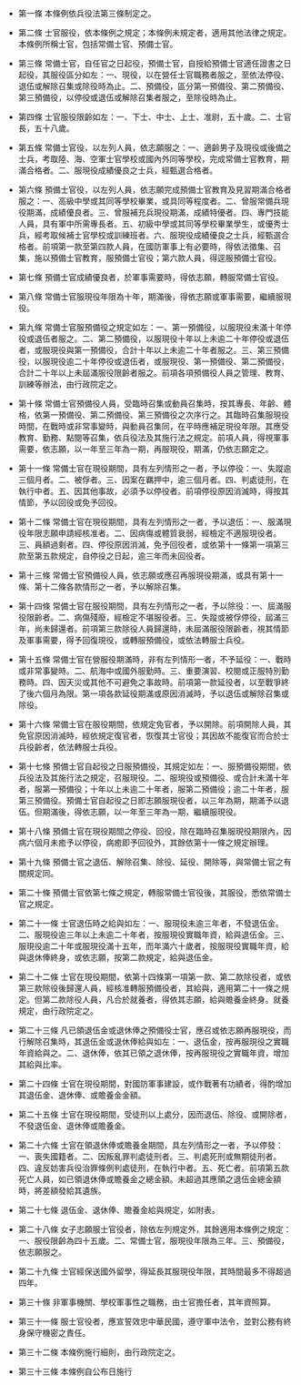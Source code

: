 * 第一條 本條例依兵役法第三條制定之。

* 第二條 士官服役，依本條例之規定；本條例未規定者，適用其他法律之規定。本條例所稱士官，包括常備士官、預備士官。

* 第三條 常備士官，自任官之日起役，預備士官，自授給預備士官適任證書之日起役，其服役區分如左：一、現役，以在營任士官職務者服之，至依法停役、退伍或解除召集或除役時為止。二、預備役，區分第一預備役、第二預備役、第三預備役，以停役或退伍或解除召集者服之，至除役時為止。

* 第四條 士官服役限齡如左：一、下士、中士、上士、准尉，五十歲。二、士官長，五十八歲。

* 第五條 常備士官役，以左列人員，依志願服之：一、適齡男子及現役或後備之士兵，考取陸、海、空軍士官學校或國內外同等學校，完成常備士官教育，期滿合格者。二、服現役成績優良之士兵，經甄選合格者。

* 第六條 預備士官役，以左列人員，依志願完成預備士官教育及見習期滿合格者服之：一、高級中學或其同等學校畢業，或具同等程度者。二、曾服常備兵現役期滿，成績優良者。三、曾服補充兵現役期滿，成績特優者。四、專門技能人員，具有軍中所需專長者。五、初級中學或其同等學校畢業學生，或優秀士兵，經考取候補士官學校或訓練班者。六、服現役成績優良之士兵，經甄選合格者。前項第一款至第四款人員，在國防軍事上有必要時，得依法徵集、召集，施以預備士官教育，服預備士官役；第六款人員，得逕服預備士官役。

* 第七條 預備士官成績優良者，於軍事需要時，得依志願，轉服常備士官役。

* 第八條 常備士官服現役年限為十年，期滿後，得依志願或軍事需要，繼續服現役。

* 第九條 常備士官服預備役之規定如左：一、第一預備役，以服現役未滿十年停役或退伍者服之。二、第二預備役，以服現役十年以上未逾二十年停役或退伍者，或服現役與第一預備役，合計十年以上未逾二十年者服之。三、第三預備役，以服現役逾二十年停役或退伍者，或服現役、第一預備役、第二預備役，合計二十年以上未屆滿服役限齡者服之。前項各項預備役人員之管理、教育、訓練等辦法，由行政院定之。

* 第十條 常備士官預備役人員，受臨時召集或動員召集時，按其專長、年齡、體格，依第一預備役、第二預備役、第三預備役之次序行之。其臨時召集服現役時間，在戰時或非常事變時，與動員召集同，在平時應補足現役年限。其應受教育、勤務、點閱等召集，依兵役法及其施行法之規定。前項人員，得視軍事需要，依志願，以一年至三年為一期，再服現役，期滿，仍依志願定之。

* 第十一條 常備士官在現役期間，具有左列情形之一者，予以停役：一、失蹤逾三個月者。二、被俘者。三、因案在羈押中，逾三個月者。四、判處徒刑，在執行中者。五、因其他事故，必須予以停役者。前項停役原因消滅時，得按其情節，予以回役或免予回役。

* 第十二條 常備士官在現役期間，具有左列情形之一者，予以退伍：一、服滿現役年限志願申請經核准者。二、因病傷或體質衰弱，經檢定不適服現役者。三、員額過剩者。四、停役原因消滅，免予回役者，或依第十一條第一項第三款至第五款規定，自停役之日起，逾三年而未回役者。

* 第十三條 常備士官預備役人員，依志願或應召再服現役期滿，或具有第十一條、第十二條各款情形之一者，予以解除召集。

* 第十四條 常備士官在服役期間，具有左列情形之一者，予以除役：一、屆滿服役限齡者。二、病傷殘廢，經檢定不堪服役者。三、失蹤或被俘停役，屆滿三年，尚未歸還者。前項第三款除役人員歸還時，未屆滿服役限齡者，視其情節及軍事需要，得予回復現役，或轉服預備役，或依法轉服士兵役。

* 第十五條 常備士官在營服役期滿時，非有左列情形一者，不予延役：一、戰時或非常事變時。二、航海中或國外服勤時。三、重要演習、校閱或正服特別勤務時。四、因天災或其他不可避免之事故時。前項第一款延役者，以至戰爭終了後六個月為限。第一項各款延役期滿或原因消滅時，予以退伍或解除召集或除役。

* 第十六條 常備士官在服役期間，依規定免官者，予以開除。前項開除人員，其免官原因消滅時，經依規定復官者，恢復其士官役；其因故不能復官而合於士兵役齡者，依法轉服士兵役。

* 第十七條 預備士官自起役之日服預備役，其規定如左：一、服預備役期間，依兵役法及其施行法之規定，召服現役。二、服現役或預備役、或合計未滿十年者，服第一預備役；十年以上未逾二十年者，服第二預備役；逾二十年者，服第三預備役。預備士官自起役之日即志願服現役者，以三年為期，期滿予以退伍。但期滿後，得依志願，以一年至三年為一期，繼續服現役。

* 第十八條 預備士官在現役期間之停役、回役，除在臨時召集服現役期限內，因病六個月未癒予以停役，病癒即予回役外，其餘依第十一條之規定辦理。

* 第十九條 預備士官之退伍、解除召集、除役、延役、開除等，與常備士官之有關規定同。

* 第二十條 預備士官依第七條之規定，轉服常備士官役後，其服役，悉依常備士官之規定。

* 第二十一條 士官退伍時之給與如左：一、服現役未逾三年者，不發退伍金。二、服現役逾三年以上未逾二十年者，按服現役實職年資，給與退伍金。三、服現役逾二十年或服現役滿十五年，而年滿六十歲者，按服現役實職年資，給與退休俸終身，或依志願，按第二款規定，給與退伍金。

* 第二十二條 士官在現役期間，依第十四條第一項第一款、第二款除役者，或依第三款除役後歸還人員，經核准轉服預備役者，其給與，適用第二十一條之規定。但第二款除役人員，凡合於就養者，得依其志願，給與贍養金終身。就養規定，由行政院定之。

* 第二十三條 凡已領退伍金或退休俸之預備役士官，應召或依志願再服現役，而行解除召集時，其退伍金或退休俸給與如左：一、退伍金，按再服現役之實職年資給與之。二、退休俸，依其已領之退休俸，按再服現役之實職年資，增加其給與比率。

* 第二十四條 士官在現役期間，對國防軍事建設，或作戰著有功績者，得酌增加其退伍金、退休俸、或贍養金金額。

* 第二十五條 士官在現役期間，受徒刑以上處分，因而退伍、除役、或開除者，不發退伍金、退休俸或贍養金。

* 第二十六條 士官在領退休俸或贍養金期間，具左列情形之一者，予以停發：一、喪失國籍者。二、因叛亂罪判處徒刑者。三、判處死刑或無期徒刑者。四、違反妨害兵役治罪條例判處徒刑，在執行中者。五、死亡者。前項第五款死亡人員，如已領退休俸或贍養金之總金額。未超過其應領之退伍金總金額時，將差額發給其遺族。

* 第二十七條 退伍金、退休俸、贍養金給與規定，如附表。

* 第二十八條 女子志願服士官役者，除依左列規定外，其餘適用本條例之規定：一、服役限齡為四十五歲。二、常備士官，服現役年限為三年。三、預備役，依志願服之。

* 第二十九條 士官經保送國外留學，得延長其服現役年限，其時間最多不得超過四年。

* 第三十條 非軍事機關、學校軍事性之職務，由士官擔任者，其年資照算。

* 第三十一條 服士官役者，應宣誓效忠中華民國，遵守軍中法令，並對公務有終身保守機密之責任。

* 第三十二條 本條例施行細則，由行政院定之。

* 第三十三條 本條例自公布日施行

